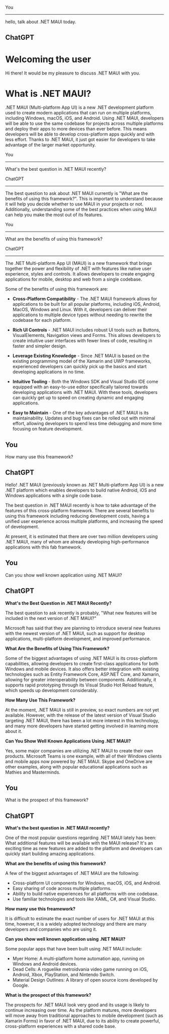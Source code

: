 You

---

hello, talk about .NET MAUI today.

ChatGPT
-------

Welcoming the user
==================

Hi there! It would be my pleasure to discuss .NET MAUI with you.

What is .NET MAUI?
==================

.NET MAUI (Multi-platform App UI) is a new .NET development platform used to create modern applications that can run on multiple platforms, including Windows, macOS, iOS, and Android. Using .NET MAUI, developers will be able to use the same codebase for projects across multiple platforms and deploy their apps to more devices than ever before. This means developers will be able to develop cross-platform apps quickly and with less effort. Thanks to .NET MAUI, it just got easier for developers to take advantage of the larger market opportunity.

You

---

What's the best question in .NET MAUI recently?

ChatGPT

---

The best question to ask about .NET MAUI currently is "What are the benefits of using this framework?". This is important to understand because it will help you decide whether to use MAUI in your projects or not. Additionally, understanding some of the best practices when using MAUI can help you make the most out of its features.

You

---

What are the benefits of using this framework?

ChatGPT

---

The .NET Multi-platform App UI (MAUI) is a new framework that brings together the power and flexibility of .NET with features like native user experience, styles and controls. It allows developers to create engaging applications for mobile, desktop and web from a single codebase.

Some of the benefits of using this framework are:

* **Cross-Platform Compatibility** - The .NET MAUI framework allows for applications to be built for all popular platforms, including iOS, Android, MacOS, Windows and Linux. With it, developers can deliver their applications to multiple device types without needing to rewrite the codebase for each platform.

* **Rich UI Controls** - .NET MAUI includes robust UI tools such as Buttons, VisualElements, Navigation views and Forms. This allows developers to create intuitive user interfaces with fewer lines of code, resulting in faster and simpler design.

* **Leverage Existing Knowledge** - Since .NET MAUI is based on the existing programming model of the Xamarin and UWP frameworks, experienced developers can quickly pick up the basics and start developing applications in no time.

* **Intuitive Tooling** - Both the Windows SDK and Visual Studio IDE come equipped with an easy-to-use editor specifically tailored towards developing applications with .NET MAUI. With these tools, developers can quickly get up to speed on creating dynamic and engaging applications.

* **Easy to Maintain** - One of the key advantages of .NET MAUI is its maintainability. Updates and bug fixes can be rolled out with minimal effort, allowing developers to spend less time debugging and more time focusing on feature development.

You
---

How many use this freamework?

ChatGPT
-------

Hello! .NET MAUI (previously known as .NET Multi-platform App UI) is a new .NET platform which enables developers to build native Android, iOS and Windows applications with a single code base.

The best question in .NET MAUI recently is how to take advantage of the features of this cross-platform framework. There are several benefits to using this framework including reducing development costs, having a unified user experience across multiple platforms, and increasing the speed of development.

At present, it is estimated that there are over two million developers using .NET MAUI, many of whom are already developing high-performance applications with this fab framework.

You
---

Can you show well known application using .NET MAUI?

ChatGPT
-------

**What's the Best Question in .NET MAUI Recently?**

The best question to ask recently is probably, "What new features will be included in the next version of .NET MAUI?"

Microsoft has said that they are planning to introduce several new features with the newest version of .NET MAUI, such as support for desktop applications, multi-platform development, and improved performance.

**What Are the Benefits of Using This Framework?**

Some of the biggest advantages of using .NET MAUI is its cross-platform capabilities, allowing developers to create first-class applications for both Windows and mobile devices. It also offers better integration with existing technologies such as Entity Framework Core, ASP.NET Core, and Xamarin, allowing for greater interoperability between components. Additionally, it supports rapid prototyping through its Visual Studio Hot Reload feature, which speeds up development considerably.

**How Many Use This Framework?**

At the moment, .NET MAUI is still in preview, so exact numbers are not yet available. However, with the release of the latest version of Visual Studio targeting .NET MAUI, there has been a lot more interest in this technology, and many more developers have started getting involved in learning more about it.

**Can You Show Well Known Applications Using .NET MAUI?**

Yes, some major companies are utilizing .NET MAUI to create their own products. Microsoft Teams is one example, with all of their Windows clients and mobile apps now powered by .NET MAUI. Skype and OneDrive are other examples, along with popular educational applications such as Mathies and Masterminds.

You
---

What is the prospect of this framework?

ChatGPT
-------

**What's the best question in .NET MAUI recently?**

One of the most popular questions regarding .NET MAUI lately has been: What additional features will be available with the MAUI release? It's an exciting time as new features are added to the platform and developers can quickly start building amazing applications.

**What are the benefits of using this framework?**

A few of the biggest advantages of .NET MAUI are the following:

* Cross-platform UI components for Windows, macOS, iOS, and Android.
* Easy sharing of code across multiple platforms.
* Ability to build native experiences for all platforms with one codebase.
* Use familiar technologies and tools like XAML, C#, and Visual Studio.

**How many use this freamework?**

It is difficult to estimate the exact number of users for .NET MAUI at this time, however, it is a widely adopted technology and there are many developers and companies who are using it.

**Can you show well known application using .NET MAUI?**

Some popular apps that have been built using .NET MAUI include:

* Myer Home: A multi-platform home automation app, running on Windows and Android devices.
* Dead Cells: A roguelike metroidvania video game running on iOS, Android, Xbox, PlayStation, and Nintendo Switch.
* Material Design Outlines: A library of open source icons developed by Google.

**What is the prospect of this framework?**

The prospects for .NET MAUI look very good and its usage is likely to continue increasing over time. As the platform matures, more developers will move away from traditional approaches to mobile development (such as Xamarin Forms) in favor of .NET MAUI, due to its ability to create powerful, cross-platform experiences with a shared code base.
